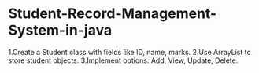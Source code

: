 # Student-Record-Management-System-in-java
1.Create a Student class with fields like ID, name, marks. 
2.Use ArrayList to store student objects. 
3.Implement options: Add, View, Update, Delete.
